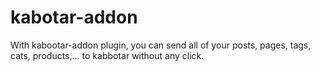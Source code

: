 # kabotar-addon

With kabootar-addon plugin, you can send all of your posts, pages, tags, cats, products,... to kabbotar without any click.
